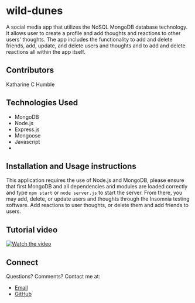 # wild-dunes
A social media app that utilizes the NoSQL MongoDB database technology.  It allows user to create a profile and add thoughts and reactions to other users' thoughts.  The app includes the functionality to add and delete friends, add, update, and delete users and thoughts and to add and delete reactions all within the app itself.  

## Contributors
Katharine C Humble

## Technologies Used
- MongoDB
- Node.js
- Express.js
- Mongoose
- Javascript
- 
## Installation and Usage instructions
This application requires the use of Node.js and MongoDB, please ensure that first MongoDB and all dependencies and modules are loaded correctly and type ```npm start``` or ```node server.js``` to start the server.  From there, you may add, delete, or update users and thoughts through the Insomnia testing software.  Add reactions to user thoughts, or delete them and add friends to users.

## Tutorial video

[![Watch the video](https://img.youtube.com/vi/gylh6kUfVH8/maxresdefault.jpg)](https://youtu.be/gylh6kUfVH8)

## Connect
Questions? Comments? Contact me at:

- [Email](katharinechumble@gmail.com)
- [GitHub](https://github.com/katharinechumble)

